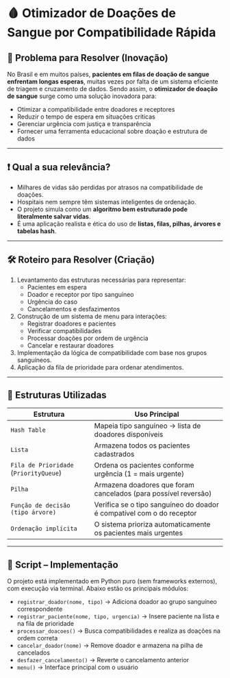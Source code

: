 # 🩸 Otimizador de Doações de Sangue por Compatibilidade Rápida 

## 🧩 Problema para Resolver (Inovação)

No Brasil e em muitos países, **pacientes em filas de doação de sangue enfrentam longas esperas**, muitas vezes por falta de um sistema eficiente de triagem e cruzamento de dados. Sendo assim, o **otimizador de doação de sangue** surge como uma solução inovadora para:

- Otimizar a compatibilidade entre doadores e receptores
- Reduzir o tempo de espera em situações críticas
- Gerenciar urgência com justiça e transparência
- Fornecer uma ferramenta educacional sobre doação e estrutura de dados

---

## ❗ Qual a sua relevância?

- Milhares de vidas são perdidas por atrasos na compatibilidade de doações.
- Hospitais nem sempre têm sistemas inteligentes de ordenação.
- O projeto simula como um **algoritmo bem estruturado pode literalmente salvar vidas**.
- É uma aplicação realista e ética do uso de **listas, filas, pilhas, árvores e tabelas hash**.

---

## 🛠️ Roteiro para Resolver (Criação)

1. Levantamento das estruturas necessárias para representar:
   - Pacientes em espera
   - Doador e receptor por tipo sanguíneo
   - Urgência do caso
   - Cancelamentos e desfazimentos
2. Construção de um sistema de menu para interações:
   - Registrar doadores e pacientes
   - Verificar compatibilidades
   - Processar doações por ordem de urgência
   - Cancelar e restaurar doadores
3. Implementação da lógica de compatibilidade com base nos grupos sanguíneos.
4. Aplicação da fila de prioridade para ordenar atendimentos.

---

## 🧠 Estruturas Utilizadas

| Estrutura        | Uso Principal                                                 |
|------------------|---------------------------------------------------------------|
| `Hash Table`     | Mapeia tipo sanguíneo → lista de doadores disponíveis         |
| `Lista`          | Armazena todos os pacientes cadastrados                       |
| `Fila de Prioridade` (`PriorityQueue`) | Ordena os pacientes conforme urgência (1 = mais urgente) |
| `Pilha`          | Armazena doadores que foram cancelados (para possível reversão) |
| `Função de decisão (tipo árvore)` | Verifica se o tipo sanguíneo do doador é compatível com o do receptor |
| `Ordenação implícita` | O sistema prioriza automaticamente os pacientes mais urgentes |

---

## 🧪 Script – Implementação

O projeto está implementado em Python puro (sem frameworks externos), com execução via terminal. Abaixo estão os principais módulos:

- `registrar_doador(nome, tipo)` → Adiciona doador ao grupo sanguíneo correspondente
- `registrar_paciente(nome, tipo, urgencia)` → Insere paciente na lista e na fila de prioridade
- `processar_doacoes()` → Busca compatibilidades e realiza as doações na ordem correta
- `cancelar_doador(nome)` → Remove doador e armazena na pilha de cancelados
- `desfazer_cancelamento()` → Reverte o cancelamento anterior
- `menu()` → Interface principal com o usuário
